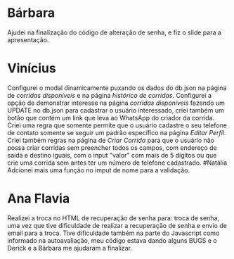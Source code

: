 # Bárbara
Ajudei na finalização do código de alteração de senha, e fiz o slide para a apresentação.

# Vinícius
Configurei o modal dinamicamente puxando os dados do db.json na página de _corridas disponíveis_ e na página _histórico de corridas_. Configurei a opção de demonstrar interesse na página _corridas disponíveis_ fazendo um UPDATE no db.json para cadastrar o usuário interessado, criei também um botão que contém um link que leva ao WhatsApp do criador da corrida. Criei uma regra que somente permite que o usuário cadastre o seu telefone de contato somente se seguir um padrão específico na página _Editar Perfil_. Criei também regras na página de _Criar Corrida_ para que o usuário não possa criar corridas sem preencher todos os campos, com endereço de saída e destino iguais, com o input "valor" com mais de 5 dígitos ou que crie uma corrida sem antes ter um número de telefone cadastrado. 
#Natália
Adcionei mais uma função no imput de nome para a validação. 

# Ana Flavia
Realizei a troca no HTML de recuperação de senha para: troca de senha, uma vez que tive dificuldade de realizar a recuperação de senha e envio de email para a troca. Tive dificuldade também na parte do Javascript como informado na autoavaliação, meu código estava dando alguns BUGS e o Derick e a Bárbara me ajudaram a finalizar.
